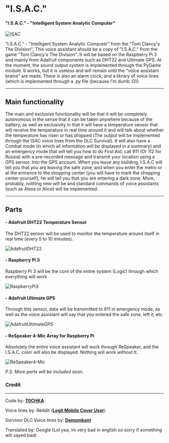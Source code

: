 # "I.S.A.C."
#### "I.S.A.C." - "Intelligent System Analytic Computer"
![ISAC](https://preview.redd.it/1ejpa2nuwyj21.jpg?width=1280&format=pjpg&auto=webp&s=4ca7c246d1a0f85af64ccb9f636e8415ba321f24)

"I.S.A.C." - "Intelligent System Analytic Computer" from the "Tom Clancy's The Division",
This voice assistant should be a copy of "I.S.A.C." from the game "Tom Clancy's The Division".
It will be based on the Raspberry Pi 3 and mainly from Adafruit components such as DHT22 and Ultimate GPS.
At the moment, the sound output system is implemented through the PyGame module.
It works, but it is useless and will remain until the "voice assistant brains" are made.
There is also an alarm clock, and a library of voice lines (which is implemented through a .py file (because I'm dumb :D)).

---

## Main functionality

The main and exclusive functionality will be that it will be completely autonomous in the sense that it can be taken
anywhere because of the battery, as well as exclusivity in that it will have a temperature sensor that will receive the
temperature in real time around it and will talk about whether the temperature has risen or has dropped (The output will
be implemented through the ISAC voice lines from the DLC Survival). It will also have a Combat mode (in which all
information will be displayed in a summary) and an emergency mode that will tell you how to do First Aid, call 911
(Or 112 for Russia) with a pre-recorded message and transmit your location using a GPS sensor. Into the GPS account.
When you leave any building, I.S.A.C will tell you that you are leaving the safe zone, and when you enter the metro or
at the entrance to the shopping center (you will have to mark the shopping center yourself), he will tell you that you
are entering a dark zone. More, probably, nothing new will be and standard commands of voice assistants (such as Alexa
or Alice) will be implemented.

---

## Parts

#### - Adafruit DHT22 Temperature Sensor
The DHT22 sensor will be used to monitor the temperature around itself in real time (every 5 to 10 minutes).

![AdafruitDHT22](https://i.ibb.co/26qtpD8/DOC004553860.jpg)
#### - Raspberry Pi 3
Raspberry Pi 3 will be the core of the entire system (Logic) through which everything will work

![RaspberryPi3](https://i.ibb.co/0Bph7DL/877fb653-7b43-4931-9cee-977a22571f65-3b-Angle-2-refresh.jpg)
#### - Adafruit Ultimate GPS

Through this sensor, data will be transmitted to 911 in emergency mode, as well as the voice assistant will say that you entered the safe zone, left it, etc.

![AdafruitUltimateGPS](https://i.ibb.co/19k27WR/746-11.jpg)
#### - ReSpeaker 4-Mic Array for Raspberry Pi
Absolutely the entire voice assistant will work through ReSpeaker, and the I.S.A.C. color will also be displayed. Nothing will work without it.

![ReSpeaker4-Mic](https://i.ibb.co/hF1jV2w/762071839-w600-h600-762071839.jpg)

*P.S. More parts will be included soon.*

### Credit

---
Code by: **[T0CHKA](https://twitter.com/t0chka2020)**

Voice lines by: Reddit ([**Legit Mobile Cover User**](https://www.reddit.com/r/thedivision/comments/4dco39/all_isac_voice_lines_all_languages/))

Survivor DLC Voice lines by: **[Demonikant]()**

Translated by:  Google (Lol yea, im very bad in english so sorry if something will sayed bad)
